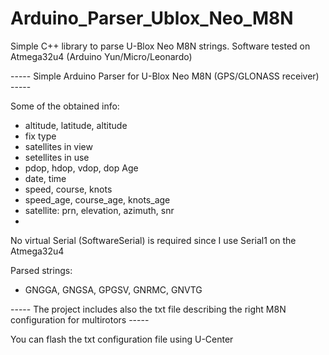 # Arduino_Parser_Ublox_Neo_M8N
Simple C++ library to parse U-Blox Neo M8N strings. 
Software tested on Atmega32u4 (Arduino Yun/Micro/Leonardo)

----- Simple Arduino Parser for U-Blox Neo M8N (GPS/GLONASS receiver) -----

Some of the obtained info:
 - altitude, latitude, altitude
 - fix type
 - satellites in view 
 - setellites in use
 - pdop, hdop, vdop, dop Age
 - date, time
 - speed, course, knots
 - speed_age, course_age, knots_age
 - satellite: prn, elevation, azimuth, snr
 - 

No virtual Serial (SoftwareSerial) is required since I use Serial1 on the Atmega32u4
 
Parsed strings:
 - GNGGA, GNGSA, GPGSV, GNRMC, GNVTG
 
 
----- The project includes also the txt file describing the right M8N configuration for multirotors -----

You can flash the txt configuration file using U-Center

